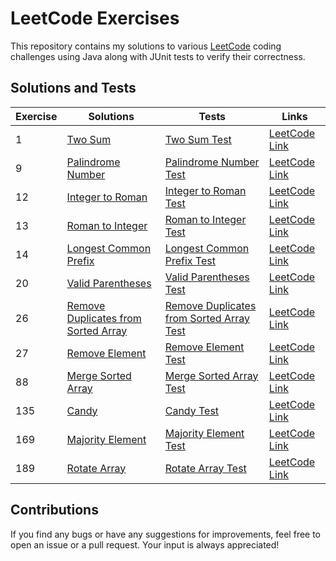 # LeetCode Exercises

This repository contains my solutions to various [LeetCode](https://leetcode.com) coding challenges using Java along
with JUnit tests to verify their correctness.

## Solutions and Tests

| Exercise | **Solutions**                                                                            | **Tests**                                                                                     | **Links**                                                                           |
|----------|------------------------------------------------------------------------------------------|-----------------------------------------------------------------------------------------------|-------------------------------------------------------------------------------------|
| 1        | [Two Sum](./src/main/java/org/exercises/Solutions/Ex1.java)                              | [Two Sum Test](./src/test/java/org/exercises/Tests/Ex1Test.java)                              | [LeetCode Link](https://leetcode.com/problems/two-sum/)                             |
| 9        | [Palindrome Number](./src/main/java/org/exercises/Solutions/Ex9.java)                    | [Palindrome Number Test](./src/test/java/org/exercises/Tests/Ex9Test.java)                    | [LeetCode Link](https://leetcode.com/problems/palindrome-number/)                   |
| 12       | [Integer to Roman](./src/main/java/org/exercises/Solutions/Ex12.java)                    | [Integer to Roman Test](./src/test/java/org/exercises/Tests/Ex12Test.java)                    | [LeetCode Link](https://leetcode.com/problems/integer-to-roman/)                    |
| 13       | [Roman to Integer](./src/main/java/org/exercises/Solutions/Ex13.java)                    | [Roman to Integer Test](./src/test/java/org/exercises/Tests/Ex13Test.java)                    | [LeetCode Link](https://leetcode.com/problems/roman-to-integer/)                    |
| 14       | [Longest Common Prefix](./src/main/java/org/exercises/Solutions/Ex14.java)               | [Longest Common Prefix Test](./src/test/java/org/exercises/Tests/Ex14Test.java)               | [LeetCode Link](https://leetcode.com/problems/longest-common-prefix/)               |
| 20       | [Valid Parentheses](./src/main/java/org/exercises/Solutions/Ex20.java)                   | [Valid Parentheses Test](./src/test/java/org/exercises/Tests/Ex20Test.java)                   | [LeetCode Link](https://leetcode.com/problems/valid-parentheses/)                   |
| 26       | [Remove Duplicates from Sorted Array](./src/main/java/org/exercises/Solutions/Ex26.java) | [Remove Duplicates from Sorted Array Test](./src/test/java/org/exercises/Tests/Ex26Test.java) | [LeetCode Link](https://leetcode.com/problems/remove-duplicates-from-sorted-array/) |
| 27       | [Remove Element](./src/main/java/org/exercises/Solutions/Ex27.java)                      | [Remove Element Test](./src/test/java/org/exercises/Tests/Ex27Test.java)                      | [LeetCode Link](https://leetcode.com/problems/remove-element/)                      |
| 88       | [Merge Sorted Array](./src/main/java/org/exercises/Solutions/Ex88.java)                  | [Merge Sorted Array Test](./src/test/java/org/exercises/Tests/Ex88Test.java)                  | [LeetCode Link](https://leetcode.com/problems/merge-sorted-array/)                  |
| 135      | [Candy](./src/main/java/org/exercises/Solutions/Ex135.java)                              | [Candy Test](./src/test/java/org/exercises/Tests/Ex135Test.java)                              | [LeetCode Link](https://leetcode.com/problems/candy/)                               |
| 169      | [Majority Element](./src/main/java/org/exercises/Solutions/Ex169.java)                   | [Majority Element Test](./src/test/java/org/exercises/Tests/Ex169Test.java)                   | [LeetCode Link](https://leetcode.com/problems/majority-element/)                    |
| 189      | [Rotate Array](./src/main/java/org/exercises/Solutions/Ex189.java)                       | [Rotate Array Test](./src/test/java/org/exercises/Tests/Ex189Test.java)                       | [LeetCode Link](https://leetcode.com/problems/rotate-array/)                        |

## Contributions

If you find any bugs or have any suggestions for improvements, feel free to open an issue or a pull request. Your input
is always appreciated!
